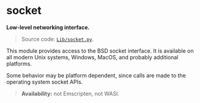 # socket

**Low-level networking interface.**

> Source code: [`Lib/socket.py`](https://github.com/python/cpython/tree/3.11/Lib/socket.py).


This module provides access to the BSD socket interface. It is available on all modern Unix systems, Windows, MacOS, and probably additional platforms.

Some behavior may be platform dependent, since calls are made to the operating system socket APIs.

> **Availability:** not Emscripten, not WASI.